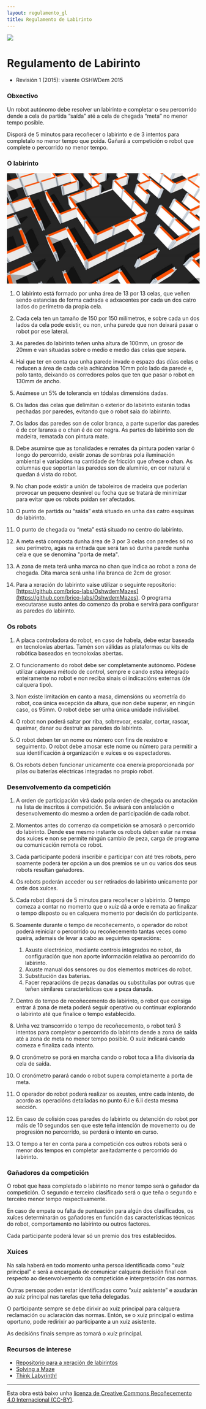 ```yaml
---
layout: regulamento_gl
title: Regulamento de Labirinto
---
```

[<img src="https://upload.wikimedia.org/wikipedia/commons/3/32/Flag_of_Spain_%28Civil%29.svg" width="50">](labirinto_es)

# Regulamento de Labirinto

  - Revisión 1 (2015): vixente OSHWDem 2015

### Obxectivo

Un robot autónomo debe resolver un labirinto e completar o seu percorrido dende a cela de
partida “saída” até a cela de chegada “meta” no menor tempo posible.

Disporá de 5 minutos para recoñecer o labirinto e de 3 intentos para completalo no menor
tempo que poida. Gañará a competición o robot que complete o percorrido no menor tempo.

### O labirinto

![Imaxe do labirinto](img/maze_finish_line.jpg)

1. O labirinto está formado por unha área de 13 por 13 celas, que veñen sendo estancias
de forma cadrada e adxacentes por cada un dos catro lados do perímetro da propia
cela.

2. Cada cela ten un tamaño de 150 por 150 milímetros, e sobre cada un dos lados da cela
pode existir, ou non, unha parede que non deixará pasar o robot por ese lateral.

3. As paredes do labirinto teñen unha altura de 100mm, un grosor de 20mm e van
situadas sobre o medio e medio das celas que separa.

4. Hai que ter en conta que unha parede invade o espazo das dúas celas e reducen a área
de cada cela achicándoa 10mm polo lado da parede e, polo tanto, deixando os
corredores polos que ten que pasar o robot en 130mm de ancho.

5. Asúmese un 5% de tolerancia en tódalas dimensións dadas.

6. Os lados das celas que delimitan o exterior do labirinto estarán todas pechadas por
paredes, evitando que o robot saia do labirinto.

7. Os lados das paredes son de color branca, a parte superior das paredes é de cor
laranxa e o chan é de cor negra. As partes do labirinto son de madeira, rematada con
pintura mate.

8. Debe asumirse que as tonalidades e remates da pintura poden variar ó longo do
percorrido, existir zonas de sombras pola iluminación ambiental e variacións na
cantidade de fricción que ofrece o chan. As columnas que soportan las paredes son de
aluminio, en cor natural e quedan á vista do robot.

9. No chan pode existir a unión de taboleiros de madeira que poderían provocar un
pequeno desnivel ou focha que se tratará de minimizar para evitar que os robots
poidan ser afectados.

10. O punto de partida ou “saída” está situado en unha das catro esquinas do labirinto.

11. O punto de chegada ou “meta” está situado no centro do labirinto.
 
12. A meta está composta dunha área de 3 por 3 celas con paredes só no seu perímetro,
agás na entrada que será tan só dunha parede nunha cela e que se denomina "porta de
meta".

13. A zona de meta terá unha marca no chan que indica ao robot a zona de chegada. Dita
marca será unha liña branca de 2cm de grosor.

14. Para a xeración do labirinto vaise utilizar o seguinte repositorio:
[https://github.com/brico-labs/OshwdemMazes](https://github.com/brico-labs/OshwdemMazes). O programa executarase xusto antes
do comenzo da proba e servirá para configurar as paredes do labirinto.

### Os robots

1. A placa controladora do robot, en caso de habela, debe estar baseada en tecnoloxías
abertas. Tamén son válidas as plataformas ou kits de robótica baseados en
tecnoloxías abertas.

2. O funcionamento do robot debe ser completamente autónomo. Pódese utilizar
calquera método de control, sempre e cando estea integrado enteiramente no robot e
non reciba sinais oi indicacións externas (de calquera tipo).

3. Non existe limitación en canto a masa, dimensións ou xeometría do robot, coa única
excepción da altura, que non debe superar, en ningún caso, os 95mm. O robot debe ser
unha única unidade indivisíbel.

4. O robot non poderá saltar por riba, sobrevoar, escalar, cortar, rascar, queimar, danar ou
destruír as paredes do labirinto.

5. O robot deben ter un nome ou número con fins de rexistro e seguimento. O robot debe
amosar este nome ou número para permitir a sua identificación á organización e
xuíces e os espectadores.

6. Os robots deben funcionar unicamente coa enerxía proporcionada por pilas ou baterías
eléctricas integradas no propio robot.

### Desenvolvemento da competición

1. A orden de participación virá dado pola orden de chegada ou anotación na lista de
inscritos á competición. Se avisará con antelación o desenvolvemento do mesmo a
orden de participación de cada robot.

2. Momentos antes do comenzo da competición se amosará o percorrido do labirinto.
Dende ese mesmo instante os robots deben estar na mesa dos xuíces e non se permite
ningún cambio de peza, carga de programa ou comunicación remota co robot.

3. Cada participante poderá inscribir e participar con até tres robots, pero soamente
poderá ter opción a un dos premios se un ou varios dos seus robots resultan
gañadores.

4. Os robots poderán acceder ou ser retirados do labirinto unicamente por orde dos
xuíces.

5. Cada robot disporá de 5 minutos para recoñecer o labirinto. O tempo comeza a contar
no momento que o xuíz dá a orde e remata ao finalizar o tempo disposto ou en
calquera momento por decisión do participante.

6. Soamente durante o tempo de recoñecemento, o operador do robot poderá reiniciar o
percorrido ou recoñecemento tantas veces como queira, ademais de levar a cabo as
seguintes operacións:

    1. Axuste electrónico, mediante controis integrados no robot, da configuración que non aporte información relativa ao percorrido do labirinto.
    2. Axuste manual dos sensores ou dos elementos motrices do robot.
    3. Substitución das baterías.
    4. Facer reparacións de pezas danadas ou substituílas por outras que teñen similares características que a peza danada.
    
7. Dentro do tempo de recoñecemento do labirinto, o robot que consiga entrar á zona de
meta poderá seguir operativo ou continuar explorando o labirinto até que finalice o
tempo establecido.

8. Unha vez transcorrido o tempo de recoñecemento, o robot terá 3 intentos para
completar o percorrido do labirinto dende a zona de saída até a zona de meta no
menor tempo posible. O xuíz indicará cando comeza e finaliza cada intento.

9. O cronómetro se porá en marcha cando o robot toca a liña divisoria da cela de saída.

10. O cronómetro parará cando o robot supera completamente a porta de meta.

11. O operador do robot poderá realizar os axustes, entre cada intento, de acordo as
operacións detalladas no punto 6.i e 6.ii desta mesma sección.

12. En caso de colisión coas paredes do labirinto ou detención do robot por máis de 10
segundos sen que este teña intención de movemento ou de progresión no percorrido,
se perderá o intento en curso.

13. O tempo a ter en conta para a competición cos outros robots será o menor dos tempos
en completar axeitadamente o percorrido do labirinto.    

### Gañadores da competición

O robot que haxa completado o labirinto no menor tempo será o gañador da competición. O
segundo e terceiro clasificado será o que teña o segundo e terceiro menor tempo
respectivamente.

En caso de empate ou falta de puntuación para algún dos clasificados, os xuíces
determinarán os gañadores en función das características técnicas do robot, comportamento
no labirinto ou outros factores.

Cada participante poderá levar só un premio dos tres establecidos.

### Xuíces

Na sala haberá en todo momento unha persoa identificada como “xuíz principal” e será a
encargada de comunicar calquera decisión final con respecto ao desenvolvemento da
competición e interpretación das normas.

Outras persoas poden estar identificadas como “xuíz asistente” e axudarán ao xuíz principal
nas tarefas que teña delegadas.

O participante sempre se debe dirixir ao xuíz principal para calquera reclamación ou
aclaración das normas. Entón, se o xuíz principal o estima oportuno, pode redirixir ao
participante a un xuíz asistente.

As decisións finais sempre as tomará o xuíz principal.

### Recursos de interese 

  * [Repositorio para a xeración de labirintos](https://github.com/bricolabs/OshwdemMazes)
  * [Solving a Maze](https://www.cs.bu.edu/teaching/alg/maze/)
  * [Think Labyrinth!](http://www.astrolog.org/labyrnth.htm)


----

Esta obra está baixo unha [licenza de Creative Commons Recoñecemento 4.0 Internacional (CC-BY)](http://creativecommons.org/licenses/by/4.0/).
